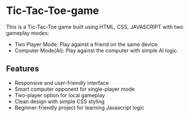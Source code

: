 # Tic-Tac-Toe-game
This is a Tic-Tac-Toe game built using HTML, CSS, JAVASCRIPT with two gameplay modes:
- Two Player Mode: Play against a friend on the same device.
- Computer Mode(AI): Play against the computer with simple AI logic.
## Features
- Responsive and user-friendly interface
- Smart computer opponent for single-player mode
- Two-player option for local gameplay
- Clean design with simple CSS styling
- Beginner-friendly project for learning Javascript logic
